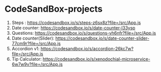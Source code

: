 # CodeSandBox-projects

1. Steps : https://codesandbox.io/s/steps-z6sx8z?file=/src/App.js
2. Date counter: https://codesandbox.io/s/date-counter-l33ysp
3. Questions: https://codesandbox.io/s/questions-vh6nfr?file=/src/App.js
4. Date counter(Slider): https://codesandbox.io/s/date-counter-slider-77cm9r?file=/src/App.js
5. Accordion v1: https://codesandbox.io/s/accordion-26kc7w?file=/src/App.js
6. Tip Calculator: https://codesandbox.io/s/xenodochial-microservice-6w7w9v?file=/src/App.js
